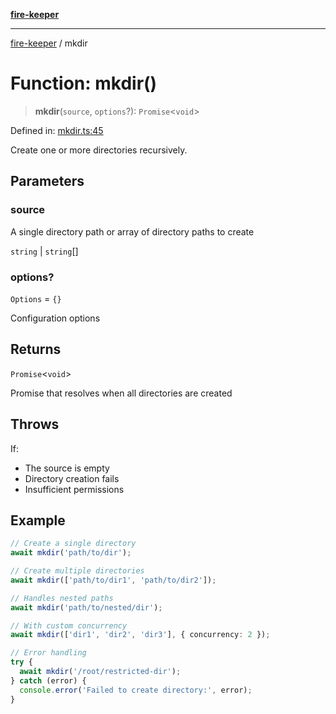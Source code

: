 [**fire-keeper**](../README.md)

***

[fire-keeper](../README.md) / mkdir

# Function: mkdir()

> **mkdir**(`source`, `options`?): `Promise`\<`void`\>

Defined in: [mkdir.ts:45](https://github.com/phonowell/fire-keeper/blob/main/src/mkdir.ts#L45)

Create one or more directories recursively.

## Parameters

### source

A single directory path or array of directory paths to create

`string` | `string`[]

### options?

`Options` = `{}`

Configuration options

## Returns

`Promise`\<`void`\>

Promise that resolves when all directories are created

## Throws

If:
  - The source is empty
  - Directory creation fails
  - Insufficient permissions

## Example

```typescript
// Create a single directory
await mkdir('path/to/dir');

// Create multiple directories
await mkdir(['path/to/dir1', 'path/to/dir2']);

// Handles nested paths
await mkdir('path/to/nested/dir');

// With custom concurrency
await mkdir(['dir1', 'dir2', 'dir3'], { concurrency: 2 });

// Error handling
try {
  await mkdir('/root/restricted-dir');
} catch (error) {
  console.error('Failed to create directory:', error);
}
```

